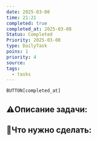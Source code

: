 ```yaml
---
date: 2025-03-08
time: 21:21
completed: true
completed_at: 2025-03-08
Status: Completed
Priority: 2025-03-08
type: DailyTask
poins: 1
priority: 4
source: 
tags:
  - tasks
---
```

`BUTTON[completed_at]`
## ⚠️Описание задачи:



## 📝Что нужно сделать:

